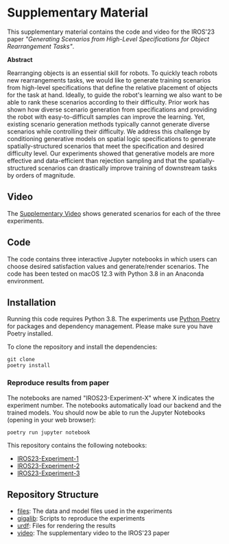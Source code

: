 # Supplementary Material

This supplementary material contains the code and video for the IROS'23 paper _"Generating Scenarios from High-Level Specifications for Object Rearrangement Tasks"_. 

__Abstract__

Rearranging objects is an essential skill for robots. To quickly teach robots new rearrangements tasks, we would like to generate training scenarios from high-level specifications that define the relative placement of objects for the task at hand. Ideally, to guide the robot's learning we also want to be able to rank these scenarios according to their difficulty. Prior work has shown how diverse scenario generation from specifications and providing the robot with easy-to-difficult samples can improve the learning. Yet, existing scenario generation methods typically cannot generate diverse scenarios while controlling their difficulty. We address this challenge by conditioning generative models on spatial logic specifications to generate spatially-structured scenarios that meet the specification and desired difficulty level. Our experiments showed that generative models are more effective and data-efficient than rejection sampling and that the spatially-structured scenarios can drastically improve training of downstream tasks by orders of magnitude.


## Video
The [Supplementary Video](IROS-SupplementaryVideo.mp4) shows generated scenarios for each of the three experiments.

## Code
The code contains three interactive Jupyter notebooks in which users can choose desired satisfaction values and generate/render scenarios. 
The code has been tested on macOS 12.3 with Python 3.8 in an Anaconda environment. 

## Installation

Running this code requires Python 3.8.
The experiments use [Python Poetry](https://python-poetry.org) for packages and dependency management. Please make sure you have Poetry installed.

To clone the repository and install the dependencies:
```shell
git clone 
poetry install
```

### Reproduce results from paper

The notebooks are named "IROS23-Experiment-X" where X indicates the experiment number. The notebooks automatically load our backend and the trained models. 
You should now be able to run the Jupyter Notebooks (opening in your web browser):
```shell
poetry run jupyter notebook
```

This repository contains the following notebooks:
- [IROS23-Experiment-1](IROS23-Experiment-1.ipynb)
- [IROS23-Experiment-2](IROS23-Experiment-2.ipynb)
- [IROS23-Experiment-3](IROS23-Experiment-3.ipynb)

## Repository Structure
- [files](./files): The data and model files used in the experiments
- [gigalib](./gigalib): Scripts to reproduce the experiments
- [urdf](./urdf): Files for rendering the results
- [video](./video): The supplementary video to the IROS'23 paper
